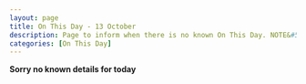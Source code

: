 ```yaml
---
layout: page
title: On This Day - 13 October
description: Page to inform when there is no known On This Day. NOTE&#58; There may still be comments.
categories: [On This Day]
---
```


**Sorry no known details for today**
